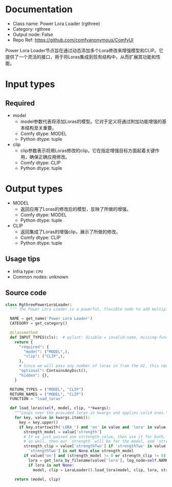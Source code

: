 
# Documentation
- Class name: Power Lora Loader (rgthree)
- Category: rgthree
- Output node: False
- Repo Ref: https://github.com/comfyanonymous/ComfyUI

Power Lora Loader节点旨在通过动态添加多个Lora修改来增强模型和CLIP。它提供了一个灵活的接口，用于将Loras集成到现有结构中，从而扩展其功能和性能。

# Input types
## Required
- model
    - model参数代表将添加Loras的模型。它对于定义将通过附加功能增强的基本结构至关重要。
    - Comfy dtype: MODEL
    - Python dtype: tuple
- clip
    - clip参数表示将用Loras修改的clip。它在指定增强目标方面起着关键作用，确保正确应用修改。
    - Comfy dtype: CLIP
    - Python dtype: tuple

# Output types
- MODEL
    - 返回应用了Loras的修改后的模型，反映了所做的增强。
    - Comfy dtype: MODEL
    - Python dtype: tuple
- CLIP
    - 返回集成了Loras的增强clip，展示了所做的修改。
    - Comfy dtype: CLIP
    - Python dtype: tuple


## Usage tips
- Infra type: `CPU`
- Common nodes: unknown


## Source code
```python
class RgthreePowerLoraLoader:
  """ The Power Lora Loader is a powerful, flexible node to add multiple loras to a model/clip."""

  NAME = get_name('Power Lora Loader')
  CATEGORY = get_category()

  @classmethod
  def INPUT_TYPES(cls):  # pylint: disable = invalid-name, missing-function-docstring
    return {
      "required": {
        "model": ("MODEL",),
        "clip": ("CLIP",),
      },
      # Since we will pass any number of loras in from the UI, this needs to always allow an
      "optional": ContainsAnyDict(),
      "hidden": {},
    }

  RETURN_TYPES = ("MODEL", "CLIP")
  RETURN_NAMES = ("MODEL", "CLIP")
  FUNCTION = "load_loras"

  def load_loras(self, model, clip, **kwargs):
    """Loops over the provided loras in kwargs and applies valid ones."""
    for key, value in kwargs.items():
      key = key.upper()
      if key.startswith('LORA_') and 'on' in value and 'lora' in value and 'strength' in value:
        strength_model = value['strength']
        # If we just passed one strtength value, then use it for both, if we passed a strengthTwo
        # as well, then our `strength` will be for the model, and `strengthTwo` for clip.
        strength_clip = value['strengthTwo'] if 'strengthTwo' in value and value[
          'strengthTwo'] is not None else strength_model
        if value['on'] and (strength_model != 0 or strength_clip != 0):
          lora = get_lora_by_filename(value['lora'], log_node=self.NAME)
          if lora is not None:
            model, clip = LoraLoader().load_lora(model, clip, lora, strength_model, strength_clip)

    return (model, clip)

```
